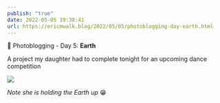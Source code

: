 ```yaml
---
publish: "true"
date: 2022-05-05 19:38:41
url: https://ericmwalk.blog/2022/05/05/photoblogging-day-earth.html
---
```


📸 Photoblogging - Day 5: **Earth**

A project my daughter had to complete tonight for an upcoming dance competition

![](https://ericmwalk.blog/uploads/2022/2dc27b7f46.jpg)

*Note she is holding the Earth up* 😁